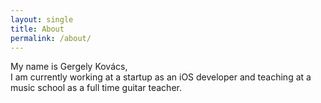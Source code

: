 ```yaml
---
layout: single
title: About
permalink: /about/
---
```

My name is Gergely Kovács, 
 <br>I am currently working at a startup as an iOS developer and teaching at a music school as a full time guitar teacher.

